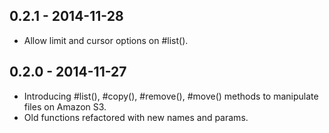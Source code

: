 ## 0.2.1 - 2014-11-28

* Allow limit and cursor options on #list().

## 0.2.0 - 2014-11-27

* Introducing #list(), #copy(), #remove(), #move() methods to manipulate files on Amazon S3.
* Old functions refactored with new names and params.

